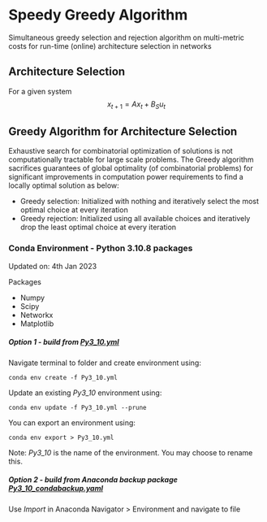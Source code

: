 # Speedy Greedy Algorithm

Simultaneous greedy selection and rejection algorithm on multi-metric costs for run-time (online) architecture selection in networks

## Architecture Selection

For a given system $$x_{t+1} = Ax_t + B_S u_t$$





## Greedy Algorithm for Architecture Selection

Exhaustive search for combinatorial optimization of solutions is not computationally tractable for large scale problems. The Greedy algorithm sacrifices guarantees of global optimality (of combinatorial problems) for significant improvements in computation power requirements to find a locally optimal solution as below:
- Greedy selection: Initialized with nothing and iteratively select the most optimal choice at every iteration
- Greedy rejection: Initialized using all available choices and iteratively drop the least optimal choice at every iteration





### Conda Environment - Python 3.10.8 packages
Updated on: 4th Jan 2023

Packages
- Numpy
- Scipy
- Networkx
- Matplotlib


##### Option 1 - build from [Py3_10.yml](PyEnvironment\Py3_10.yml)
Navigate terminal to folder and create environment using:

    conda env create -f Py3_10.yml

Update an existing *Py3_10* environment using:

	conda env update -f Py3_10.yml --prune

You can export an environment using:

    conda env export > Py3_10.yml

Note: _Py3_10_ is the name of the environment. You may choose to rename this.


##### Option 2 - build from Anaconda backup package [Py3_10_condabackup.yaml](PyEnvironment/Py3_10_condabackup.yaml)

Use _Import_ in Anaconda Navigator > Environment and navigate to file
